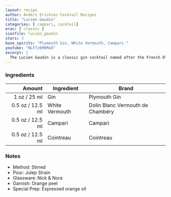 ```yaml
---
layout: recipe
author: Anders Erickson Cocktail Recipes
title: "Lucien Gaudin"
categories: [ campari, cocktail]
eras: [ classic ]
iconfile: lucien_gaudin
stars: 3
base_spirits: "Plymouth Gin, White Vermouth, Campari "
youtube: "NLF7z6MHMa0"
excerpt: |
  The Lucien Gaudin is a classic gin cocktail named after the French Olympic fencer. It has the bitterness of Campari with gin, a nod to the Negroni, but with dry vermouth rather than sweet vermouth.
---
```


### Ingredients

| Amount | Ingredient     | Brand                            |
| -----: | -------------- | -------------------------------- |
|   1 oz / 25 ml | Gin            | Plymouth Gin                     |
| 0.5 oz / 12.5 ml | White Vermouth | Dolin Blanc Vermouth de Chambéry |
| 0.5 oz / 12.5 ml | Campari        | Campari                          |
| 0.5 oz / 12.5 ml | Cointreau      | Cointreau                        |

### Notes

- Method: Stirred
- Pour: Julep Strain
- Glassware: Nick & Nora
- Garnish: Orange peel
- Special Prep: Expressed orange oil
